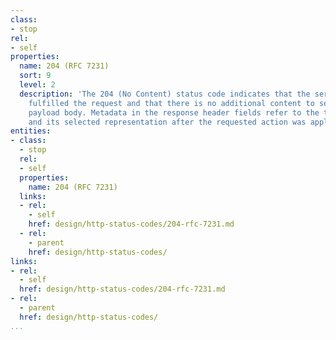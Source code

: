 ```yaml
---
class:
- stop
rel:
- self
properties:
  name: 204 (RFC 7231)
  sort: 9
  level: 2
  description: 'The 204 (No Content) status code indicates that the server has successfully
    fulfilled the request and that there is no additional content to send in the response
    payload body. Metadata in the response header fields refer to the target resource
    and its selected representation after the requested action was applied. '
entities:
- class:
  - stop
  rel:
  - self
  properties:
    name: 204 (RFC 7231)
  links:
  - rel:
    - self
    href: design/http-status-codes/204-rfc-7231.md
  - rel:
    - parent
    href: design/http-status-codes/
links:
- rel:
  - self
  href: design/http-status-codes/204-rfc-7231.md
- rel:
  - parent
  href: design/http-status-codes/
...
```

